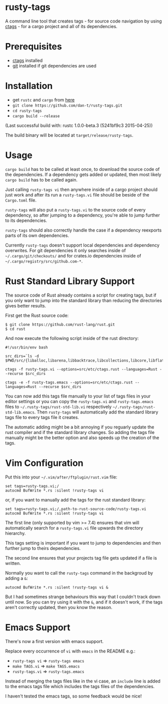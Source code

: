 rusty-tags
==========

A command line tool that creates tags - for source code navigation by
using [ctags](<http://ctags.sourceforge.net>) - for a cargo project and all
of its dependencies.

Prerequisites
=============

* [ctags](<http://ctags.sourceforge.net>) installed
* [git](<http://git-scm.com/>) installed if git dependencies are used

Installation
============

* get `rustc` and `cargo` from [here](<http://www.rust-lang.org/install.html>)
* `git clone https://github.com/dan-t/rusty-tags.git`
* `cd rusty-tags`
* `cargo build --release`

(Last successful build with: rustc 1.0.0-beta.3 (5241bf9c3 2015-04-25))

The build binary will be located at `target/release/rusty-tags`.

Usage
=====

`cargo build` has to be called at least once, to download the source code of
the dependencies. If a dependency gets added or updated, then most likely
`cargo build` has to be called again.

Just calling `rusty-tags vi` then anywhere inside of a cargo project should
just work and after its run a `rusty-tags.vi` file should be beside
of the `Cargo.toml` file.

`rusty-tags` will also put a `rusty-tags.vi` to the source code of
every dependency, so after jumping to a dependency, you're able
to jump further to its dependencies.

`rusty-tags` should also correctly handle the case if a dependency
reexports parts of its own dependencies.

Currently `rusty-tags` doesn't support local dependencies and dependency overwrites.
For git dependencies it only searches inside of `~/.cargo/git/checkouts/` and for
crates.io dependencies inside of `~/.cargo/registry/src/github.com-*`.

Rust Standard Library Support
=============================

The source code of Rust already contains a script for creating tags, but
if you only want to jump into the standard library than reducing the directories
gives better results.

First get the Rust source code:

    $ git clone https://github.com/rust-lang/rust.git
    $ cd rust

And now execute the following script inside of the rust directory:

    #!/usr/bin/env bash
    
    src_dirs=`ls -d $PWD/src/{liballoc,libarena,libbacktrace,libcollections,libcore,libflate,libfmt_macros,libgetopts,libgraphviz,liblog,librand,librbml,libserialize,libstd,libsyntax,libterm,libunicode}`
    
    ctags -f rusty-tags.vi --options=src/etc/ctags.rust --languages=Rust --recurse $src_dirs
    
    ctags -e -f rusty-tags.emacs --options=src/etc/ctags.rust --languages=Rust --recurse $src_dirs

You can now add this tags file manually to your list of tags files in your editor settings
or you can copy the `rusty-tags.vi` and `rusty-tags.emacs` files to `~/.rusty-tags/rust-std-lib.vi`
respectively `~/.rusty-tags/rust-std-lib.emacs`. Then `rusty-tags` will automatically add
the standard library tags file to every tags file it creates.

The automatic adding might be a bit annoying if you reguarly update the rust compiler
and if the standard library changes. So adding the tags file manually might be the
better option and also speeds up the creation of the tags.

Vim Configuration
=================

Put this into your `~/.vim/after/ftplugin/rust.vim` file:

    set tags=rusty-tags.vi;/
    autocmd BufWrite *.rs :silent !rusty-tags vi

or, if you want to manually add the tags for the rust standard library:

    set tags=rusty-tags.vi;/,path-to-rust-source-code/rusty-tags.vi
    autocmd BufWrite *.rs :silent !rusty-tags vi

The first line (only supported by vim >= 7.4) ensures that vim will
automatically search for a `rusty-tags.vi` file upwards the directory hierarchy.

This tags setting is important if you want to jump to dependencies and
then further jump to theirs dependencies.

The second line ensures that your projects tag file gets updated if a file is written.

Normally you want to call the `rusty-tags` command in the backgroud by adding a `&`:

    autocmd BufWrite *.rs :silent !rusty-tags vi &

But I had sometimes strange behaviours this way that I couldn't track down
until now. So you can try using it with the `&`, and if it doesn't work,
if the tags aren't correctly updated, then you know the reason.

Emacs Support
=============

There's now a first version with emacs support.

Replace every occurrence of `vi` with `emacs` in the README e.g.:
* `rusty-tags vi` => `rusty-tags emacs`
* `make TAGS.vi` => `make TAGS.emacs`
* `rusty-tags.vi` => `rusty-tags.emacs`

Instead of merging the tags files like in the vi case, an `include`
line is added to the emacs tags file which includes the tags files
of the dependencies.

I haven't tested the emacs tags, so some feedback would be nice!
